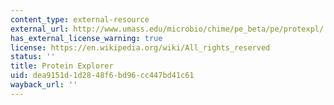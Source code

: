 ```yaml
---
content_type: external-resource
external_url: http://www.umass.edu/microbio/chime/pe_beta/pe/protexpl/
has_external_license_warning: true
license: https://en.wikipedia.org/wiki/All_rights_reserved
status: ''
title: Protein Explorer
uid: dea9151d-1d28-48f6-bd96-cc447bd41c61
wayback_url: ''
---
```

